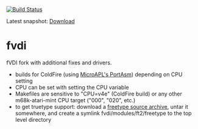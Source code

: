 [![Build Status](https://github.com/freemint/fvdi/actions/workflows/build.yml/badge.svg?branch=master)](https://github.com/freemint/fvdi/actions) 

Latest snapshot: [Download](https://tho-otto.de/snapshots/fvdi/)

# fvdi
fVDI fork with additional fixes and drivers.

- builds for ColdFire (using [MicroAPL's PortAsm](http://microapl.com/Porting/ColdFire/pacf_download.html)) depending on CPU setting
- CPU can be set with setting the CPU variable
- Makefiles are sensitive to "CPU=v4e" (ColdFire build) or any other m68k-atari-mint CPU target ("000", "020", etc.)
- to get truetype support: download a [freetype source archive](https://download.savannah.gnu.org/releases/freetype/), untar it somewhere, and create a symlink fvdi/modules/ft2/freetype to the top level directory
